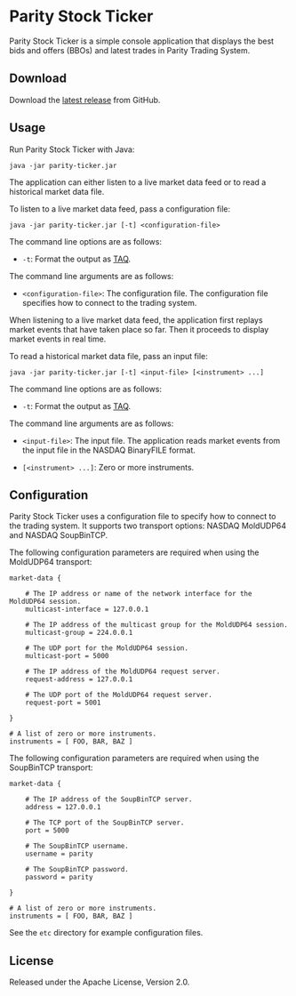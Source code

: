 Parity Stock Ticker
===================

Parity Stock Ticker is a simple console application that displays the best
bids and offers (BBOs) and latest trades in Parity Trading System.


Download
--------

Download the [latest release][] from GitHub.

  [latest release]: https://github.com/paritytrading/parity/releases/latest


Usage
-----

Run Parity Stock Ticker with Java:

```
java -jar parity-ticker.jar
```

The application can either listen to a live market data feed or to read a
historical market data file.

To listen to a live market data feed, pass a configuration file:

```
java -jar parity-ticker.jar [-t] <configuration-file>
```

The command line options are as follows:

- `-t`: Format the output as [TAQ][].

  [TAQ]: ../../libraries/file/doc/TAQ.md

The command line arguments are as follows:

- `<configuration-file>`: The configuration file. The configuration file
  specifies how to connect to the trading system.

When listening to a live market data feed, the application first replays
market events that have taken place so far. Then it proceeds to display
market events in real time.

To read a historical market data file, pass an input file:

```
java -jar parity-ticker.jar [-t] <input-file> [<instrument> ...]
```

The command line options are as follows:

- `-t`: Format the output as [TAQ][].

The command line arguments are as follows:

- `<input-file>`: The input file. The application reads market events from
  the input file in the NASDAQ BinaryFILE format.

- `[<instrument> ...]`: Zero or more instruments.


Configuration
-------------

Parity Stock Ticker uses a configuration file to specify how to connect to the
trading system. It supports two transport options: NASDAQ MoldUDP64 and NASDAQ
SoupBinTCP.

The following configuration parameters are required when using the MoldUDP64
transport:

```
market-data {

    # The IP address or name of the network interface for the MoldUDP64 session.
    multicast-interface = 127.0.0.1

    # The IP address of the multicast group for the MoldUDP64 session.
    multicast-group = 224.0.0.1

    # The UDP port for the MoldUDP64 session.
    multicast-port = 5000

    # The IP address of the MoldUDP64 request server.
    request-address = 127.0.0.1

    # The UDP port of the MoldUDP64 request server.
    request-port = 5001

}

# A list of zero or more instruments.
instruments = [ FOO, BAR, BAZ ]
```

The following configuration parameters are required when using the SoupBinTCP
transport:

```
market-data {

    # The IP address of the SoupBinTCP server.
    address = 127.0.0.1

    # The TCP port of the SoupBinTCP server.
    port = 5000

    # The SoupBinTCP username.
    username = parity

    # The SoupBinTCP password.
    password = parity

}

# A list of zero or more instruments.
instruments = [ FOO, BAR, BAZ ]
```

See the `etc` directory for example configuration files.


License
-------

Released under the Apache License, Version 2.0.
